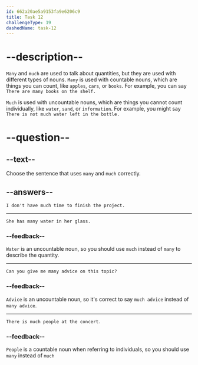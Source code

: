 ```yaml
---
id: 662a20ae5a9153fa9e6206c9
title: Task 12
challengeType: 19
dashedName: task-12
---
```


# --description--

`Many` and `much` are used to talk about quantities, but they are used with different types of nouns. `Many` is used with countable nouns, which are things you can count, like `apples`, `cars`, or `books`. For example, you can say `There are many books on the shelf.`

`Much` is used with uncountable nouns, which are things you cannot count individually, like `water`, `sand`, or `information`. For example, you might say `There is not much water left in the bottle.`

# --question--

## --text--

Choose the sentence that uses `many` and `much` correctly.

## --answers--

`I don't have much time to finish the project.`

---

`She has many water in her glass.`

### --feedback--

`Water` is an uncountable noun, so you should use `much` instead of `many` to describe the quantity.

---

`Can you give me many advice on this topic?`

### --feedback--

`Advice` is an uncountable noun, so it's correct to say `much advice` instead of `many advice`.

---

`There is much people at the concert.`

### --feedback--

`People` is a countable noun when referring to individuals, so you should use `many` instead of `much`
